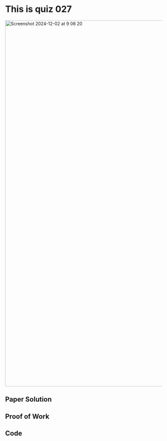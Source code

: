 # This is quiz 027

<img width="1174" alt="Screenshot 2024-12-02 at 9 06 20" src="https://github.com/user-attachments/assets/fd7785f8-ea2e-4928-aa2e-5bb3e751d1c3">


## Paper Solution


## Proof of Work


## Code
